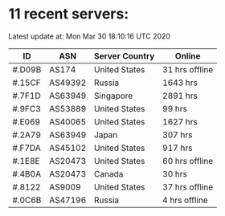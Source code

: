 # 11 recent servers:

Latest update at: Mon Mar 30 18:10:16 UTC 2020

| ID | ASN | Server Country | Online |
| -- | --- | -------------- | ------ |
| #.D09B | AS174 | United States | 31 hrs offline |
| #.15CF | AS49392 | Russia | 1643 hrs |
| #.7F1D | AS63949 | Singapore | 2891 hrs |
| #.9FC3 | AS53889 | United States | 99 hrs |
| #.E069 | AS40065 | United States | 1627 hrs |
| #.2A79 | AS63949 | Japan | 307 hrs |
| #.F7DA | AS45102 | United States | 917 hrs |
| #.1E8E | AS20473 | United States | 60 hrs offline |
| #.4B0A | AS20473 | Canada | 30 hrs |
| #.8122 | AS9009 | United States | 37 hrs offline |
| #.0C6B | AS47196 | Russia | 4 hrs offline |

